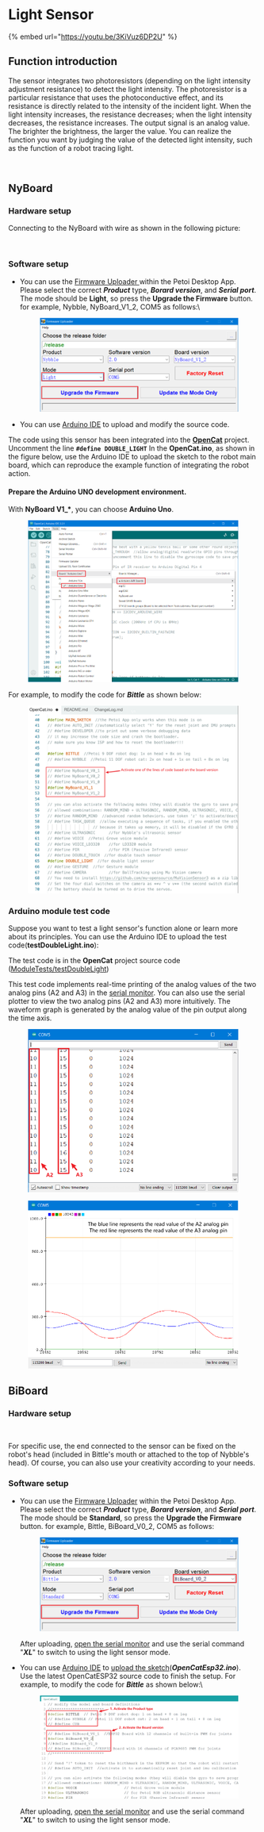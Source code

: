 # Light Sensor

{% embed url="https://youtu.be/3KiVuz6DP2U" %}

## Function introduction

The sensor integrates two photoresistors (depending on the light intensity adjustment resistance) to detect the light intensity. The photoresistor is a particular resistance that uses the photoconductive effect, and its resistance is directly related to the intensity of the incident light. When the light intensity increases, the resistance decreases; when the light intensity decreases, the resistance increases. The output signal is an analog value. The brighter the brightness, the larger the value. You can realize the function you want by judging the value of the detected light intensity, such as the function of a robot tracing light.

<figure><img src="../.gitbook/assets/DoubleLight_New (1).png" alt=""><figcaption></figcaption></figure>

## NyBoard

### Hardware setup

Connecting to the NyBoard with wire as shown in the following picture:

<figure><img src="../.gitbook/assets/PANA0504 拷贝.jpg" alt=""><figcaption></figcaption></figure>

### Software setup

*   You can use the [Firmware Uploader ](https://docs.petoi.com/desktop-app/firmware-uploader#select-the-correct-options-to-upload-the-latest-firmware)within the Petoi Desktop App.\
    Please select the correct _**Product**_ type, _**Borard version**_, and _**Serial port**_. The mode should be **Light**, so press the **Upgrade the Firmware** button. for example, Nybble, NyBoard\_V1\_2, COM5 as follows:\


    <figure><img src="../.gitbook/assets/image (490).png" alt=""><figcaption></figcaption></figure>
* You can use [Arduino IDE](https://www.arduino.cc/en/software)  to upload and modify the source code.&#x20;

The code using this sensor has been integrated into the [**OpenCat**](https://github.com/PetoiCamp/OpenCat) project. Uncomment the line **`#define DOUBLE_LIGHT`**  In the **OpenCat.ino**, as shown in the figure below, use the Arduino IDE to upload the sketch to the robot main board, which can reproduce the example function of integrating the robot action.

#### Prepare the Arduino UNO development environment.

With **NyBoard V1\_\***, you can choose **Arduino Uno**.&#x20;

<figure><img src="../.gitbook/assets/image (122).png" alt=""><figcaption></figcaption></figure>

For example,  to modify the code for _**Bittle**_ as shown below:

<figure><img src="../.gitbook/assets/image (442).png" alt=""><figcaption></figcaption></figure>

### Arduino module test code

Suppose you want to test a light sensor's function alone or learn more about its principles. You can use the Arduino IDE to upload the test code(**testDoubleLight.ino**):

The test code is in the **OpenCat** project source code ([ModuleTests/testDoubleLight](https://github.com/PetoiCamp/OpenCat/blob/main/ModuleTests/testDoubleLight/testDoubleLight.ino))

This test code implements real-time printing of the analog values of the two analog pins (A2 and A3) in the [serial monitor](https://docs.petoi.com/arduino-ide/serial-monitor). You can also use the serial plotter to view the two analog pins (A2 and A3) more intuitively. The waveform graph is generated by the analog value of the pin output along the time axis.

<figure><img src="../.gitbook/assets/image (155).png" alt=""><figcaption></figcaption></figure>

<figure><img src="../.gitbook/assets/光传感器波形图_en.png" alt=""><figcaption></figcaption></figure>

## BiBoard

### Hardware setup

<figure><img src="../.gitbook/assets/DoubleLight_BiBoard (1).png" alt=""><figcaption></figcaption></figure>

For specific use, the end connected to the sensor can be fixed on the robot's head (included in Bittle's mouth or attached to the top of Nybble's head). Of course, you can also use your creativity according to your needs.

### Software setup

*   You can use the [Firmware Uploader](https://docs.petoi.com/desktop-app/firmware-uploader#select-the-correct-options-to-upload-the-latest-firmware) within the Petoi Desktop App.\
    Please select the correct _**Product**_ type, _**Borard version**_, and _**Serial port**_. The mode should be **Standard**, so press the **Upgrade the Firmware** button. for example, Bittle, BiBoard\_V0\_2, COM5 as follows:

    <figure><img src="../.gitbook/assets/image (513).png" alt=""><figcaption></figcaption></figure>

    After uploading,  [open the serial monitor](../arduino-ide/serial-monitor.md#biboard) and use the serial command "_**XL**_" to switch to using the light sensor mode.
*   You can use [Arduino IDE](https://www.arduino.cc/en/software) to [upload the sketch](https://docs.petoi.com/arduino-ide/upload-sketch-for-biboard#id-2.-set-up-biboard)(_**OpenCatEsp32.ino**_). \
    Use the latest OpenCatESP32 source code to finish the setup. For example,  to modify the code for _**Bittle**_ as shown below:\


    <figure><img src="../.gitbook/assets/image (514).png" alt=""><figcaption></figcaption></figure>

    After uploading,  [open the serial monitor](../arduino-ide/serial-monitor.md#biboard) and use the serial command "_**XL**_" to switch to using the light sensor mode.

###
